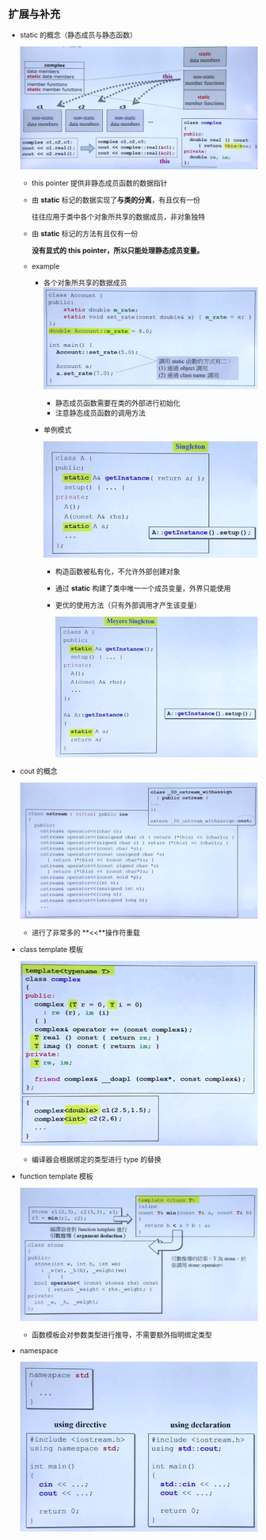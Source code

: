 ## 扩展与补充

- static 的概念（静态成员与静态函数）

	![](./img/39.png)
    
    - this pointer 提供非静态成员函数的数据指针
    - 由 **static** 标记的数据实现了**与类的分离**，有且仅有一份

		往往应用于类中各个对象所共享的数据成员，非对象独特
    - 由 **static** 标记的方法有且仅有一份

		**没有显式的 this pointer，所以只能处理静态成员变量。**
        
  - example
	
    - 各个对象所共享的数据成员
		![](./img/40.png)
    
        - 静态成员函数需要在类的外部进行初始化
        - 注意静态成员函数的调用方法
    
    - 单例模式

		![](./img/41.png)
        
        - 构造函数被私有化，不允许外部创建对象
        - 通过 **static** 构建了类中唯一一个成员变量，外界只能使用
        - 更优的使用方法（只有外部调用才产生该变量）

			![](./img/42.png)

			
- cout 的概念

	![](./img/43.png)
    - 进行了非常多的 **<<**操作符重载

- class template 模板

	![](./img/44.png)
    - 编译器会根据绑定的类型进行 type 的替换

- function template 模板

	![](./img/45.png)
    - 函数模板会对参数类型进行推导，不需要额外指明绑定类型

- namespace

	![](./img/46.png)